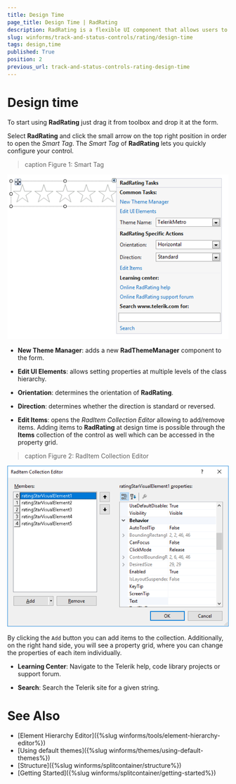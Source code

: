 ```yaml
---
title: Design Time
page_title: Design Time | RadRating
description: RadRating is a flexible UI component that allows users to place their rating by selecting from a finite number of items (stars, diamonds and hearts).
slug: winforms/track-and-status-controls/rating/design-time
tags: design,time
published: True
position: 2
previous_url: track-and-status-controls-rating-design-time
---
```


# Design time

To start using **RadRating** just drag it from toolbox and drop it at the form.

Select **RadRating** and click the small arrow on the top right position in order to open the *Smart Tag*. The *Smart Tag* of __RadRating__ lets you quickly configure your control.

>caption Figure 1: Smart Tag

![rating-design-time 001](images/rating-design-time001.png)

* __New Theme Manager__: adds a new __RadThemeManager__ component to the form.
            
* __Edit UI Elements__: allows setting properties at multiple levels of the class hierarchy.
            
* __Orientation__: determines the orientation of **RadRating**.

* __Direction__: determines whether the direction is standard or reversed.
            
* __Edit Items__: opens the *RadItem Collection Editor* allowing to add/remove items. Adding items to __RadRating__ at design time is possible through the **Items** collection of the control as well which can be accessed in the property grid. 

>caption Figure 2: RadItem Collection Editor

![rating-design-time 002](images/rating-design-time002.png) 

By clicking the `Add` button you can add items to the collection. Additionally, on the right hand side, you will see a property grid, where you can change the properties of each item individually.        
           
* __Learning Center__: Navigate to the Telerik help, code library projects or support forum.

* __Search__: Search the Telerik site for a given string.         
        
# See Also

* [Element Hierarchy Editor]({%slug winforms/tools/element-hierarchy-editor%})
* [Using default themes]({%slug winforms/themes/using-default-themes%})
* [Structure]({%slug winforms/splitcontainer/structure%})	
* [Getting Started]({%slug winforms/splitcontainer/getting-started%})	




